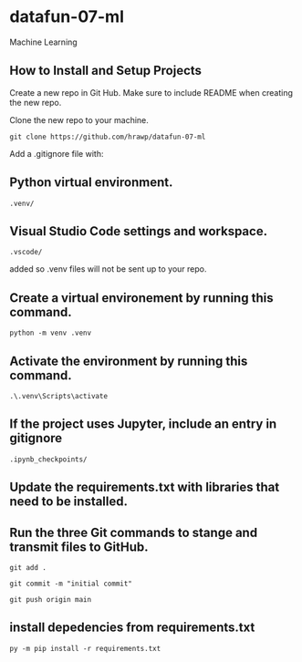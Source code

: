 # datafun-07-ml
Machine Learning
##  How to Install and Setup Projects

Create a new repo in Git Hub.  Make sure to include README when creating the new repo.

Clone the new repo to your machine.
```
git clone https://github.com/hrawp/datafun-07-ml
```

Add a .gitignore file with:
## Python virtual environment.
```
.venv/
```

## Visual Studio Code settings and workspace.
```
.vscode/
```
added so .venv files will not be sent up to your repo.

## Create a virtual environement by running this command.
```
python -m venv .venv
```

## Activate the environment by running this command.
```
.\.venv\Scripts\activate
```

## If the project uses Jupyter, include an entry in gitignore
```
.ipynb_checkpoints/
```
## Update the requirements.txt with libraries that need to be installed.



## Run the three Git commands to stange and transmit files to GitHub.
```
git add .
```
```
git commit -m "initial commit"
```
```
git push origin main
```


## install depedencies from requirements.txt
```
py -m pip install -r requirements.txt
```